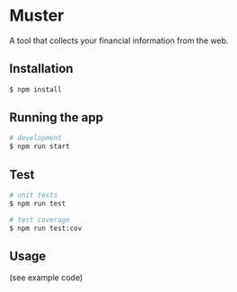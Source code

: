 # Muster


A tool that collects your financial information from the web.

## Installation

```bash
$ npm install
```

## Running the app

```bash
# development
$ npm run start

```

## Test

```bash
# unit tests
$ npm run test

# test coverage
$ npm run test:cov
```

## Usage
(see example code)
